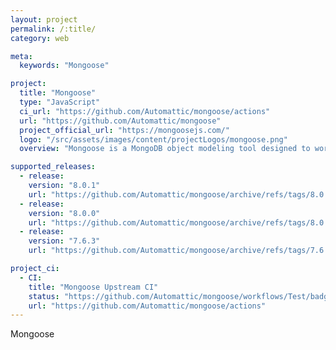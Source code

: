 ```yaml
---
layout: project
permalink: /:title/
category: web

meta:
  keywords: "Mongoose"

project:
  title: "Mongoose"
  type: "JavaScript"
  ci_url: "https://github.com/Automattic/mongoose/actions"
  url: "https://github.com/Automattic/mongoose"
  project_official_url: "https://mongoosejs.com/"
  logo: "/src/assets/images/content/projectLogos/mongoose.png"
  overview: "Mongoose is a MongoDB object modeling tool designed to work in an asynchronous environment. Mongoose supports Node.js and Deno (alpha)."

supported_releases:
  - release:
    version: "8.0.1"
    url: "https://github.com/Automattic/mongoose/archive/refs/tags/8.0.1.tar.gz"
  - release:
    version: "8.0.0"
    url: "https://github.com/Automattic/mongoose/archive/refs/tags/8.0.0.tar.gz"
  - release:
    version: "7.6.3"
    url: "https://github.com/Automattic/mongoose/archive/refs/tags/7.6.3.tar.gz"

project_ci:
  - CI:
    title: "Mongoose Upstream CI"
    status: "https://github.com/Automattic/mongoose/workflows/Test/badge.svg"
    url: "https://github.com/Automattic/mongoose/actions"
---
```


<p>Mongoose</p>
